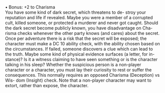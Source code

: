 • Bonus: +2 to Charisma  
You have some kind of dark secret, which threatens to de- stroy your reputation and life if revealed. Maybe you were a member of a corrupted cult, killed someone, or protected a murderer and never got caught. Should the dark secret become publicly known, you have disadvantage on Cha- risma checks whenever the other party knows (and cares) about the secret. Once per adventure there is a risk that the secret will be exposed; the character must make a DC 10 ability check, with the ability chosen based on the circumstances. If failed, someone discovers a clue which can lead to the truth. Maybe some kind of physical evidence surfaces (a letter, for in- stance)? Is it a witness claiming to have seen something or is the character talking in his sleep? Whether the suspicious person is a non-player character or a character, you must lay their curiosity to rest or suffer the consequences. This normally requires an opposed Charisma (Deception) vs Wis- dom (Insight) check. Note that a non-player character may want to extort, rather than expose, the character.